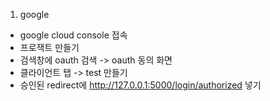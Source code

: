1. google
 - google cloud console 접속
 - 프로잭트 만들기
 - 검색창에 oauth 검색 -> oauth 동의 화면
 - 클라이언트 탭 -> test 만들기
 - 승인된 redirect에 http://127.0.0.1:5000/login/authorized 넣기
